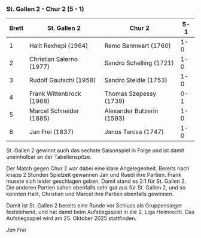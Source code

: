 ### St. Gallen 2 - Chur 2 (5 - 1) 

| Brett | St. Gallen 2             | Chur 2                    | 5-1 |
|-------|--------------------------|---------------------------|-----|
| 1     | Halit Rexhepi (1964)     | Remo Bannwart (1760)      | 1-0 |
| 2     | Christian Salerno (1977) | Sandro Schelling (1721)   | 1-0 |
| 3     | Rudolf Gautschi (1958)   | Sandro Steidle (1753)     | 1-0 |
| 4     | Frank Wittenbrock (1968) | Thomas Szepessy (1739)    | 0-1 |
| 5     | Marcel Schneider (1885)  | Alexander Butzerin (1593) | 1-0 |
| 6     | Jan Frei (1837)          | Janos Tarcsa (1747)       | 1-0 |

St. Gallen 2 gewinnt auch das sechste Saisonspiel in Folge und ist damit uneinholbar an der Tabellenspitze.

Der Match gegen Chur 2 war dabei eine klare Angelegenheit. Bereits nach knapp 2 Stunden Spielzeit gewannen
Jan und Ruedi ihre Partien. Frank musste sich leider geschlagen geben. Damit stand es 2:1 für St. Gallen 2.
Die anderen Partien sahen ebenfalls sehr gut aus für St. Gallen 2, und so konnten Halit, Christian und Marcel ihre Partien
ebenfalls gewinnen.

Damit ist St. Gallen 2 bereits eine Runde vor Schluss als Gruppensieger feststehend, und hat damit
beim Aufstiegsspiel in die 2. Liga Heimrecht. Das Aufstiegsspiel wird am 25. Oktober 2025 stattfinden.

_Jan Frei_
